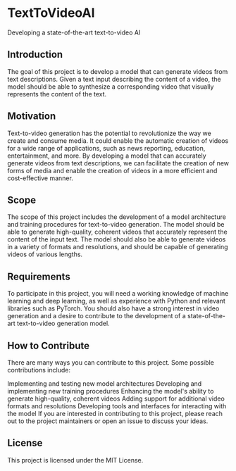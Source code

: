 # TextToVideoAI
Developing a state-of-the-art text-to-video AI

## Introduction
The goal of this project is to develop a model that can generate videos from text descriptions. Given a text input describing the content of a video, the model should be able to synthesize a corresponding video that visually represents the content of the text.

## Motivation
Text-to-video generation has the potential to revolutionize the way we create and consume media. It could enable the automatic creation of videos for a wide range of applications, such as news reporting, education, entertainment, and more. By developing a model that can accurately generate videos from text descriptions, we can facilitate the creation of new forms of media and enable the creation of videos in a more efficient and cost-effective manner.

## Scope
The scope of this project includes the development of a model architecture and training procedures for text-to-video generation. The model should be able to generate high-quality, coherent videos that accurately represent the content of the input text. The model should also be able to generate videos in a variety of formats and resolutions, and should be capable of generating videos of various lengths.

## Requirements
To participate in this project, you will need a working knowledge of machine learning and deep learning, as well as experience with Python and relevant libraries such as PyTorch. You should also have a strong interest in video generation and a desire to contribute to the development of a state-of-the-art text-to-video generation model.

## How to Contribute
There are many ways you can contribute to this project. Some possible contributions include:

Implementing and testing new model architectures
Developing and implementing new training procedures
Enhancing the model's ability to generate high-quality, coherent videos
Adding support for additional video formats and resolutions
Developing tools and interfaces for interacting with the model
If you are interested in contributing to this project, please reach out to the project maintainers or open an issue to discuss your ideas.

## License
This project is licensed under the MIT License.
